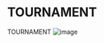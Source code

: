 # TOURNAMENT
TOURNAMENT
![image](https://github.com/user-attachments/assets/05a719b3-0ce7-4c35-a136-6b3250b26d13)
